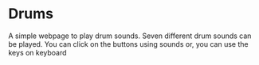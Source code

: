 # Drums
A simple webpage to play drum sounds.
Seven different drum sounds can be played.
You can click on the buttons using sounds or,
you can use the keys on keyboard
